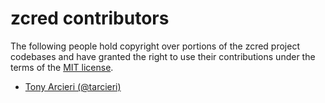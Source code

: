 # zcred contributors

The following people hold copyright over portions of the zcred project codebases
and have granted the right to use their contributions under the terms of the
[MIT license](https://github.com/zcred/zcred/blob/master/LICENSE.txt).

* [Tony Arcieri (@tarcieri)](https://github.com/tarcieri)
